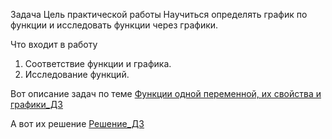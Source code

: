Задача
Цель практической работы 
Научиться определять график по функции и исследовать функции через графики.

Что входит в работу

1. Соответствие функции и графика.
2. Исследование функций.

Вот описание задач по теме [Функции одной переменной, их свойства и графики_ДЗ](https://drive.google.com/file/d/1taTdEKtwFMOti2xDQUnbXBLoMLVIxc6S/view?usp=sharing)


А вот их решение [Решение_ДЗ](https://colab.research.google.com/drive/1LniQrYUcKMI3RpuQxszMt6pbO_FvVlWp?usp=sharing)
